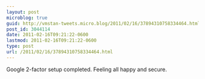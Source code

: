 ```yaml
---
layout: post
microblog: true
guid: http://vmstan-tweets.micro.blog/2011/02/16/37894310758334464.html
post_id: 3044114
date: 2011-02-16T09:21:22-0600
lastmod: 2011-02-16T09:21:22-0600
type: post
url: /2011/02/16/37894310758334464.html
---
```

Google 2-factor setup completed. Feeling all happy and secure.
